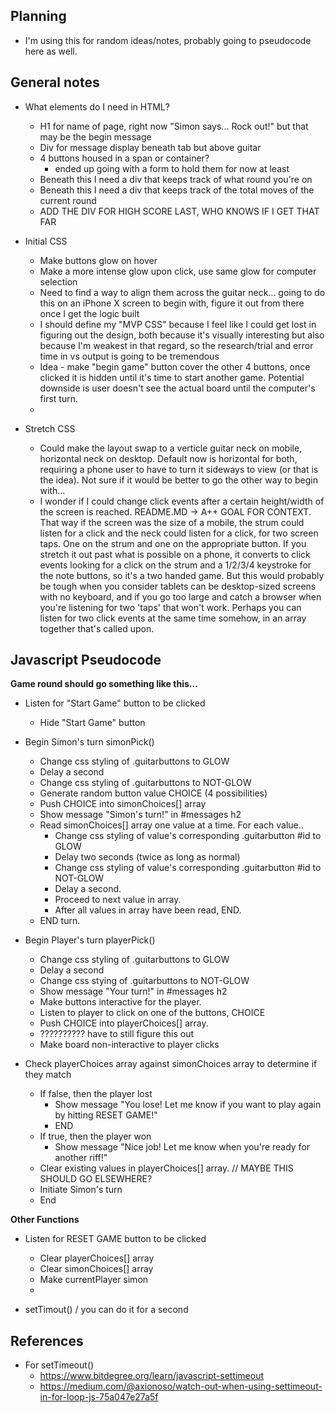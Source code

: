 ## Planning

- I'm using this for random ideas/notes, probably going to pseudocode here as well.

## General notes

- What elements do I need in HTML?
    - H1 for name of page, right now "Simon says... Rock out!" but that may be the begin message
    - Div for message display beneath tab but above guitar
    - 4 buttons housed in a span or container?
        - ended up going with a form to hold them for now at least
    - Beneath this I need a div that keeps track of what round you're on
    - Beneath this I need a div that keeps track of the total moves of the current round
    - ADD THE DIV FOR HIGH SCORE LAST, WHO KNOWS IF I GET THAT FAR

- Initial CSS
    - Make buttons glow on hover
    - Make a more intense glow upon click, use same glow for computer selection
    - Need to find a way to align them across the guitar neck... going to do this on an iPhone X screen to begin with, figure it out from there once I get the logic built
    - I should define my "MVP CSS" because I feel like I could get lost in figuring out the design, both because it's visually interesting but also because I'm weakest in that regard, so the research/trial and error time in vs output is going to be tremendous
    - Idea - make "begin game" button cover the other 4 buttons, once clicked it is hidden until it's time to start another game.  Potential downside is user doesn't see the actual board until the computer's first turn.
    -   


- Stretch CSS
    - Could make the layout swap to a verticle guitar neck on mobile, horizontal neck on desktop.  Default now is horizontal for both, requiring a phone user to have to turn it sideways to view (or that is the idea).  Not sure if it would be better to go the other way to begin with...
    - I wonder if I could change click events after a certain height/width of the screen is reached.  README.MD -> A++ GOAL FOR CONTEXT.  That way if the screen was the size of a mobile, the strum could listen for a click and the neck could listen for a click, for two screen taps.  One on the strum and one on the appropriate button.  If you stretch it out past what is possible on a phone, it converts to click events looking for a click on the strum and a 1/2/3/4 keystroke for the note buttons, so it's a two handed game.  But this would probably be tough when you consider tablets can be desktop-sized screens with no keyboard, and if you go too large and catch a browser when you're listening for two 'taps' that won't work.  Perhaps you can listen for two click events at the same time somehow, in an array together that's called upon.

## Javascript Pseudocode

**Game round should go something like this...**

- Listen for "Start Game" button to be clicked
    - Hide "Start Game" button
- Begin Simon's turn simonPick()
    - Change css styling of .guitarbuttons to GLOW
    - Delay a second
    - Change css styling of .guitarbuttons to NOT-GLOW
    - Generate random button value CHOICE (4 possibilities)
    - Push CHOICE into simonChoices[] array
    - Show message "Simon's turn!" in #messages h2
    - Read simonChoices[] array one value at a time.  For each value..
        - Change css styling of value's corresponding .guitarbutton #id to GLOW
        - Delay two seconds (twice as long as normal)
        - Change css styling of value's corresponding .guitarbutton #id to NOT-GLOW
        - Delay a second.
        - Proceed to next value in array.
        - After all values in array have been read, END.
    - END turn.
- Begin Player's turn playerPick()
    - Change css styling of .guitarbuttons to GLOW
    - Delay a second
    - Change css stying of .guitarbuttons to NOT-GLOW
    - Show message "Your turn!" in #messages h2
    - Make buttons interactive for the player.
    - Listen to player to click on one of the buttons, CHOICE
    - Push CHOICE into playerChoices[] array.
    - ?????????? have to still figure this out
    - Make board non-interactive to player clicks

- Check playerChoices array against simonChoices array to determine if they match 
    - If false, then the player lost
        - Show message "You lose!  Let me know if you want to play again by hitting RESET GAME!"
        - END
    - If true, then the player won
        - Show message "Nice job!  Let me know when you're ready for another riff!"
    - Clear existing values in playerChoices[] array. // MAYBE THIS SHOULD GO ELSEWHERE?
    - Initiate Simon's turn
    - End

**Other Functions**

- Listen for RESET GAME button to be clicked
    - Clear playerChoices[] array
    - Clear simonChoices[] array
    - Make currentPlayer simon
    - 

- setTimout() / you can do it for a second

## References

- For setTimeout()
    - https://www.bitdegree.org/learn/javascript-settimeout
    - https://medium.com/@axionoso/watch-out-when-using-settimeout-in-for-loop-js-75a047e27a5f